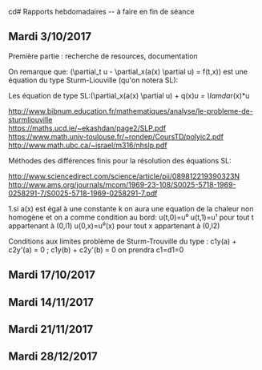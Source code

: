 cd# Rapports hebdomadaires -- à faire en fin de séance
## Mardi 3/10/2017

Première partie : recherche de resources, documentation  

On remarque que:
(\partial_t u - \partial_x(a(x) \partial u) = f(t,x)) est une équation du type Sturm-Liouville (qu'on notera SL):   

Les équation de type SL:(\partial_x(a(x) \partial u) + q(x)*u = \lamda*r(x)*u  

http://www.bibnum.education.fr/mathematiques/analyse/le-probleme-de-sturmliouville  
https://maths.ucd.ie/~ekashdan/page2/SLP.pdf  
https://www.math.univ-toulouse.fr/~rondep/CoursTD/polyic2.pdf  
http://www.math.ubc.ca/~israel/m316/nhslp.pdf  


Méthodes des différences finis pour la résolution des équations SL:  

http://www.sciencedirect.com/science/article/pii/089812219390323N  
http://www.ams.org/journals/mcom/1969-23-108/S0025-5718-1969-0258291-7/S0025-5718-1969-0258291-7.pdf  



1.si a(x) est égal à une constante k on aura une equation de la chaleur non homogène et on a comme condition au bord:
u(t,0)=u⁰
u(t,1)=u¹
pour tout t appartenant à (0,l1)
u(0,x)=u⁰(x) pour tout x appartenant à (0,l2)

Conditions aux limites problème de Sturm-Trouville du type : 
c1y(a) + c2y'(a) = 0 ; c1y(b) + c2y'(b) = 0
on prendra c1=d1=0

## Mardi 17/10/2017
## Mardi 14/11/2017
## Mardi 21/11/2017
## Mardi 28/12/2017
